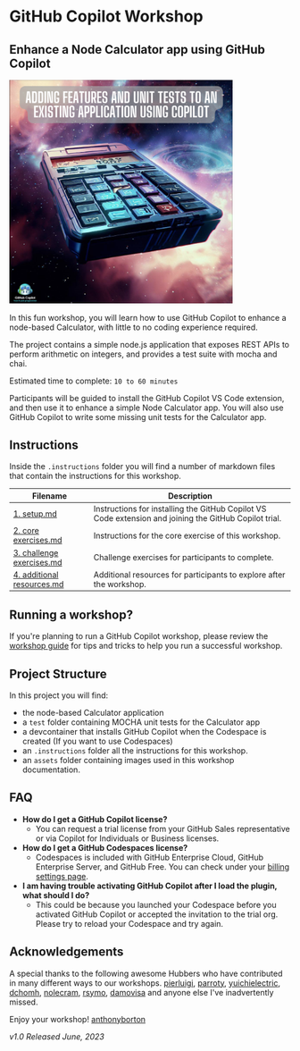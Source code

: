 # GitHub Copilot Workshop

## Enhance a Node Calculator app using GitHub Copilot

<img width="400" alt="Node Calculator image" src="./assets/Node%20calculator%20image.png">

In this fun workshop, you will learn how to use GitHub Copilot to enhance a node-based Calculator, with little to no coding experience required.

The project contains a simple node.js application that exposes REST APIs to perform arithmetic on integers, and provides a test suite with mocha and chai.

Estimated time to complete: `10 to 60 minutes`

Participants will be guided to install the GitHub Copilot VS Code extension, and then use it to enhance a simple Node Calculator app. You will also use GitHub Copilot to write some missing unit tests for the Calculator app.


## Instructions 

Inside the `.instructions` folder you will find a number of markdown files that contain the instructions for this workshop.

Filename | Description
--- | ---
[1. setup.md](</.instructions/1. setup.md>) | Instructions for installing the GitHub Copilot VS Code extension and joining the GitHub Copilot trial.
[2. core exercises.md](</.instructions/2. core exercises.md>) | Instructions for the core exercise of this workshop.
[3. challenge exercises.md](</.instructions/3. challenge exercises.md>) | Challenge exercises for participants to complete.
[4. additional resources.md](</.instructions/4. additional resources.md>) | Additional resources for participants to explore after the workshop.


## Running a workshop?

If you're planning to run a GitHub Copilot workshop, please review the [workshop guide](</.instructions/workshop organisers.md>) for tips and tricks to help you run a successful workshop. 


## Project Structure

In this project you will find: 

* the node-based Calculator application
* a `test` folder containing MOCHA unit tests for the Calculator app
* a devcontainer that installs GitHub Copilot when the Codespace is created (If you want to use Codespaces)
* an `.instructions` folder all the instructions for this workshop.
* an `assets` folder containing images used in this workshop documentation.



## FAQ 

- **How do I get a GitHub Copilot license?**
  - You can request a trial license from your GitHub Sales representative or via Copilot for Individuals or Business licenses.
- **How do I get a GitHub Codespaces license?**
    - Codespaces is included with GitHub Enterprise Cloud, GitHub Enterprise Server, and GitHub Free. You can check under your [billing settings page](https://github.com/settings/billing).
- **I am having trouble activating GitHub Copilot after I load the plugin, what should I do?**
    - This could be because you launched your Codespace before you activated GitHub Copilot or accepted the invitation to the trial org. Please try to reload your Codespace and try again.

## Acknowledgements

A special thanks to the following awesome Hubbers who have contributed in many different ways to our workshops. 
[pierluigi](https://github.com/pierluigi), [parroty](https://github.com/yuichielectric), [yuichielectric](https://github.com/yuichielectric), [dchomh](https://github.com/dchomh), [nolecram](https://github.com/nolecram), [rsymo](https://github.com/rsymo), [damovisa](https://github.com/damovisa) and anyone else I've inadvertently missed.

Enjoy your workshop!
[anthonyborton](https://github.com/anthonyborton)

_v1.0 Released June, 2023_
